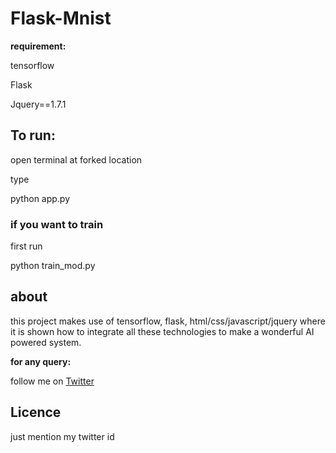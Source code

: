 # Flask-Mnist
**requirement:**

tensorflow

Flask

Jquery==1.7.1

## To run:

open terminal at forked location

type

python app.py

### if you want to train

first run 

python train_mod.py

## about
this project makes use of tensorflow, flask, html/css/javascript/jquery where it is shown how to integrate all these technologies to make a wonderful AI powered system.

**for any query:**

follow me on [Twitter](http://www.twitter.com/rav_i_shankar)

## Licence

just mention my twitter id
